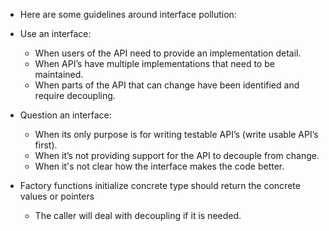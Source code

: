   * Here are some guidelines around interface pollution:
  
 * Use an interface:
     * When users of the API need to provide an implementation detail.
     * When API’s have multiple implementations that need to be maintained.
     * When parts of the API that can change have been identified and require decoupling.
 * Question an interface:
     * When its only purpose is for writing testable API’s (write usable API’s first).
     * When it’s not providing support for the API to decouple from change.
     * When it's not clear how the interface makes the code better.

 * Factory functions initialize concrete type should return the concrete values or pointers
    * The caller will deal with decoupling if it is needed.